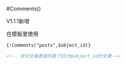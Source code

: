 #Comments()

V1.1.1新增

在模板里使用

```html
{:Comments("posts",$object_id)}

<!-- 评论文章表里的某个ID为$object_id的文章-->
```
